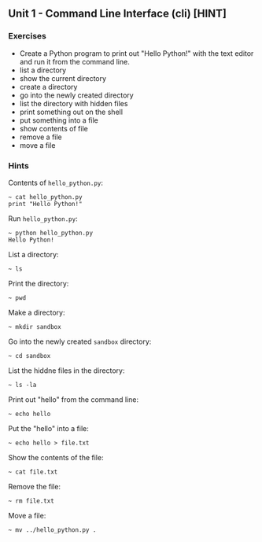 
Unit 1 - Command Line Interface (cli) [HINT]
---
### **Exercises**

* Create a Python program to print out "Hello Python!" with the text editor and run it from the command line.
* list a directory
* show the current directory
* create a directory
* go into the newly created directory
* list the directory with hidden files
* print something out on the shell
* put something into a file
* show contents of file
* remove a file
* move a file

### Hints

Contents of `hello_python.py`:

    ~ cat hello_python.py
    print "Hello Python!"

Run `hello_python.py`:

    ~ python hello_python.py
    Hello Python!

List a directory:

    ~ ls

Print the directory:

    ~ pwd

Make a directory:

    ~ mkdir sandbox

Go into the newly created `sandbox` directory:

    ~ cd sandbox

List the hiddne files in the directory:

    ~ ls -la

Print out "hello" from the command line:

    ~ echo hello

Put the "hello" into a file:

    ~ echo hello > file.txt

Show the contents of the file:

    ~ cat file.txt

Remove the file:

    ~ rm file.txt

Move a file:

    ~ mv ../hello_python.py .
